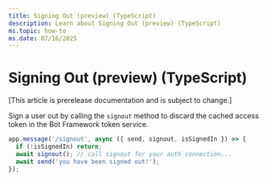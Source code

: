 ```yaml
---
title: Signing Out (preview) (TypeScript)
description: Learn about Signing Out (preview) (TypeScript)
ms.topic: how-to
ms.date: 07/16/2025
---
```


# Signing Out (preview) (TypeScript)

[This article is prerelease documentation and is subject to change.]

Sign a user out by calling the `signout` method to discard the cached access token in the Bot Framework token service.

```ts
app.message('/signout', async ({ send, signout, isSignedIn }) => {
  if (!isSignedIn) return;
  await signout(); // call signout for your auth connection...
  await send('you have been signed out!');
});
```